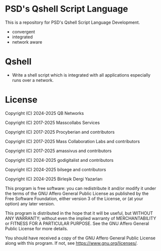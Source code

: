 # PSD's Qshell Script Language

This is a repository for PSD's Qshell Script Language Development. 

* convergent
* integrated
* network aware

# Qshell 

* Write a shell script which is integrated with all applications especially runs over a network.

# License

Copyright (C) 2024-2025 QB Networks

Copyright (C) 2017-2025 Masscollabs Services

Copyright (C) 2017-2025 Procyberian and contributors

Copyright (C) 2017-2025 Mass Collaboration Labs and contributors

Copyright (C) 2017-2025 amassivus and contributors

Copyright (C) 2024-2025 godigitalist and contributors

Copyright (C) 2024-2025 bilsege and contributors

Copyright (C) 2024-2025 Birleşik Dergi Yazarları

This program is free software: you can redistribute it and/or modify
it under the terms of the GNU Affero General Public License as published
by the Free Software Foundation, either version 3 of the License, or
(at your option) any later version.

This program is distributed in the hope that it will be useful,
but WITHOUT ANY WARRANTY; without even the implied warranty of
MERCHANTABILITY or FITNESS FOR A PARTICULAR PURPOSE.  See the
GNU Affero General Public License for more details.

You should have received a copy of the GNU Affero General Public License
along with this program.  If not, see <https://www.gnu.org/licenses/>.
